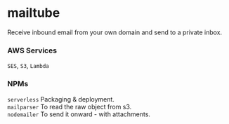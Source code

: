 # mailtube
Receive inbound email from your own domain and send to a private inbox.

### AWS Services  
`SES`, `S3`, `Lambda` 

### NPMs  
`serverless` Packaging & deployment.  
`mailparser` To read the raw object from s3.  
`nodemailer` To send it onward - with attachments.  




